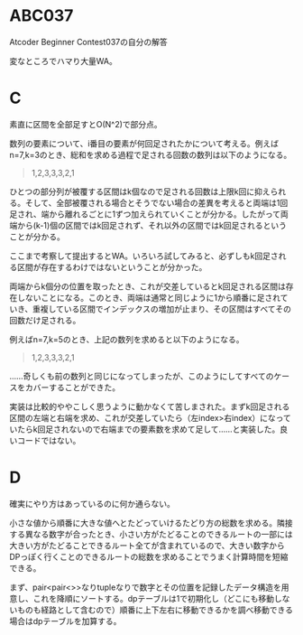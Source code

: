 # ABC037
Atcoder Beginner Contest037の自分の解答

変なところでハマり大量WA。

# C
素直に区間を全部足すとO(N^2)で部分点。

数列の要素について、i番目の要素が何回足されたかについて考える。例えばn=7,k=3のとき、総和を求める過程で足される回数の数列は以下のようになる。

> 1,2,3,3,3,2,1

ひとつの部分列が被覆する区間はk個なので足される回数は上限k回に抑えられる。そして、全部被覆される場合とそうでない場合の差異を考えると両端は1回足され、端から離れるごとに1ずつ加えられていくことが分かる。したがって両端から(k-1)個の区間ではk回足されず、それ以外の区間ではk回足されるということが分かる。

ここまで考察して提出するとWA。いろいろ試してみると、必ずしもk回足される区間が存在するわけではないということが分かった。

両端からk個分の位置を取ったとき、これが交差しているとk回足される区間は存在しないことになる。このとき、両端は通常と同じように1から順番に足されていき、重複している区間でインデックスの増加が止まり、その区間はすべてその回数だけ足される。

例えばn=7,k=5のとき、上記の数列を求めると以下のようになる。

> 1,2,3,3,3,2,1

……奇しくも前の数列と同じになってしまったが、このようにしてすべてのケースをカバーすることができた。

実装は比較的ややこしく思うように動かなくて苦しまされた。まずk回足される区間の左端と右端を求め、これが交差していたら（左index>右index）になっていたらk回足されないので右端までの要素数を求めて足して……と実装した。良いコードではない。

# D
確実にやり方はあっているのに何か通らない。

小さな値から順番に大きな値へとたどっていけるたどり方の総数を求める。隣接する異なる数字が合ったとき、小さい方がたどることのできるルートの一部には大きい方がたどることできるルート全てが含まれているので、大きい数字からDPっぽく行くことのできるルートの総数を求めることでうまく計算時間を短縮できる。

まず、pair\<pair\<\>\>なりtupleなりで数字とその位置を記録したデータ構造を用意し、これを降順にソートする。dpテーブルは1で初期化し（どこにも移動しないものも経路として含むので）順番に上下左右に移動できるかを調べ移動できる場合はdpテーブルを加算する。